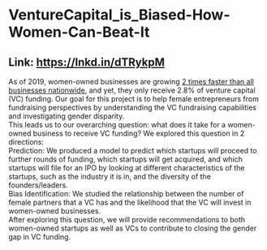 # VentureCapital_is_Biased-How-Women-Can-Beat-It
## Link: https://lnkd.in/dTRykpM
As of 2019, women-owned businesses are growing [2 times faster than all businesses nationwide](https://www.businesswire.com/news/home/20190923005500/en/Woman-Owned-Businesses-Are-Growing-2X-Faster-On-Average-Than-All-Businesses-Nationwide), and yet, they only receive 2.8% of venture capital (VC) funding. 
Our goal for this project is to help female entrepreneurs from fundraising perspectives by understanding the VC fundraising capabilities and investigating gender disparity. <br> This leads us to our overarching question: what does it take for a women-owned business to receive VC funding? We explored this question in 2 directions: <br>
Prediction: We produced a model to predict which startups will proceed to further rounds of funding, which startups will get acquired, and which startups will file for an IPO by looking at different characteristics of the startups, such as the industry it is in, and the diversity of the founders/leaders.
<br> Bias Identification: We studied the relationship between the number of female partners that a VC has and the likelihood that the VC will invest in women-owned businesses. <br>
After exploring this question, we will provide recommendations to both women-owned startups as well as VCs to contribute to closing the gender gap in VC funding.
